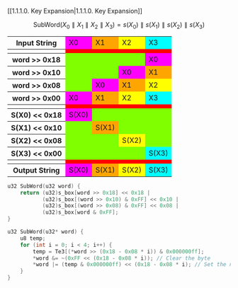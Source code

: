 
[[1.1.1.0. Key Expansion|1.1.1.0. Key Expansion]]


$$
\text{SubWord}(X_0\parallel X_1\parallel X_2\parallel X_3)=s(X_0)\parallel s(X_1)\parallel s(X_2)\parallel s(X_3)
$$

<div class="centered-content">
    <table style="margin: auto;">
	    <tr>
			<th>Input String</th>
	        <td style="background-color:magenta">X0</td>
	        <td style="background-color:orange">X1</td>
	        <td style="background-color:yellow">X2</td>
	        <td style="background-color:cyan">X3</td>
	    </tr>
	    <tr>
		    <th></th>
	        <td style="background-color:red"></td>
	        <td style="background-color:red"></td>
	        <td style="background-color:red"></td>
	        <td style="background-color:red"></td>
	    </tr>
	    <tr>
			<th>word >> 0x18</th>
	        <td style="background-color:chartreuse"></td>
	        <td style="background-color:chartreuse"></td>
	        <td style="background-color:chartreuse"></td>
	        <td style="background-color:magenta">X0</td>
	    </tr>
	    <tr>
			<th>word >> 0x10</th>
	        <td style="background-color:chartreuse"></td>
	        <td style="background-color:chartreuse"></td>
	        <td style="background-color:magenta">X0</td>
	        <td style="background-color:orange">X1</td>
	    </tr>
	    <tr>
		    <th>word >> 0x08 </th>
	        <td style="background-color:chartreuse"></td>
	        <td style="background-color:magenta">X0</td>
	        <td style="background-color:orange">X1</td>
	        <td style="background-color:yellow">X2</td>
	    </tr>
	    <tr>
		    <th>word >> 0x00</th>
	        <td style="background-color:magenta">X0</td>
	        <td style="background-color:orange">X1</td>
	        <td style="background-color:yellow">X2</td>
	        <td style="background-color:cyan">X3</td>
	    </tr>
		<tr>
		    <th></th>
	        <td style="background-color:red"></td>
	        <td style="background-color:red"></td>
	        <td style="background-color:red"></td>
	        <td style="background-color:red"></td>
	    </tr>
		<tr>
			<th>S(X0) << 0x18</th>
	        <td style="background-color:magenta">S(X0)</td>
	        <td style="background-color:chartreuse"></td>
	        <td style="background-color:chartreuse"></td>
	        <td style="background-color:chartreuse"></td>
	    </tr>
	    <tr>
			<th>S(X1) << 0x10</th>
	        <td style="background-color:chartreuse"></td>
	        <td style="background-color:orange">S(X1)</td>
	        <td style="background-color:chartreuse"></td>
	        <td style="background-color:chartreuse"></td>
	    </tr>
	    <tr>
			<th>S(X2) << 0x08</th>
	        <td style="background-color:chartreuse"></td>
	        <td style="background-color:chartreuse"></td>
	        <td style="background-color:yellow">S(X2)</td>
	        <td style="background-color:chartreuse"></td>
	    </tr>
	    <tr>
			<th>S(X3) << 0x00</th>
	        <td style="background-color:chartreuse"></td>
	        <td style="background-color:chartreuse"></td>
	        <td style="background-color:chartreuse"></td>
	        <td style="background-color:cyan">S(X3)</td>
	    </tr>
	    <tr>
		    <th></th>
	        <td style="background-color:red"></td>
	        <td style="background-color:red"></td>
	        <td style="background-color:red"></td>
	        <td style="background-color:red"></td>
	    </tr>
	    <tr>
			<th>Output String</th>
	        <td style="background-color:magenta">S(X0)</td>
	        <td style="background-color:orange">S(X1)</td>
	        <td style="background-color:yellow">S(X2)</td>
	        <td style="background-color:cyan">S(X3)</td>
	    </tr>
	</table>
</div>


```c
u32 SubWord(u32 word) {
	return (u32)s_box[word >> 0x18] << 0x18 |
		   (u32)s_box[(word >> 0x10) & 0xFF] << 0x10 |
		   (u32)s_box[(word >> 0x08) & 0xFF] << 0x08 |
		   (u32)s_box[word & 0xFF];
}
```

```c
u32 SubWord(u32* word) {
	u8 temp;
	for (int i = 0; i < 4; i++) {
		temp = Te3[(*word >> (0x18 - 0x08 * i)) & 0x000000ff];
		*word &= ~(0xFF << (0x18 - 0x08 * i)); // Clear the byte
		*word |= (temp & 0x000000ff) << (0x18 - 0x08 * i); // Set the new value
	}
}
```

